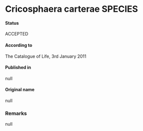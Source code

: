 Cricosphaera carterae SPECIES
=======

#### Status
ACCEPTED

#### According to
The Catalogue of Life, 3rd January 2011

#### Published in
null

#### Original name
null

### Remarks
null